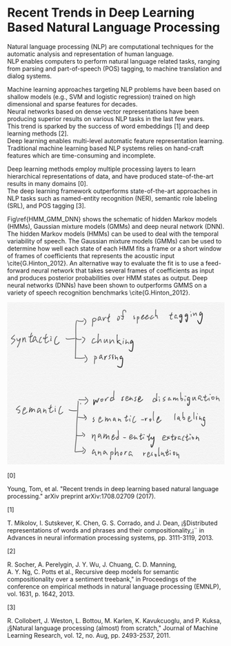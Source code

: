 # Recent Trends in Deep Learning Based Natural Language Processing

Natural language processing \(NLP\) are computational techniques for the automatic analysis and representation of human language.  
 NLP enables computers to perform natural language related tasks, ranging from parsing and part-of-speech \(POS\) tagging, to machine translation and dialog systems.

Machine learning approaches targeting NLP problems have been based on shallow models \(e.g., SVM and logistic regression\) trained on high dimensional and sparse features for decades.  
 Neural networks based on dense vector representations have been producing superior results on various NLP tasks in the last few years.  
This trend is sparked by the success of word embeddings \[1\] and deep learning methods \[2\].  
Deep learning enables multi-level automatic feature representation learning.  
Traditional machine learning based NLP systems relies on hand-craft features which are time-consuming and incomplete.

Deep learning methods employ multiple processing layers to learn hierarchical representations of data, and have produced state-of-the-art results in many domains \[0\].  
The deep learning framework outperforms state-of-the-art approaches in NLP tasks such as named-entity recognition \(NER\), semantic role labeling \(SRL\), and POS tagging \[3\].









Fig\ref{HMM\_GMM\_DNN} shows the schematic of hidden Markov models \(HMMs\), Gaussian mixture models \(GMMs\) and deep neural network \(DNN\).
The hidden Markov models \(HMMs\) can be used to deal with the temporal variability of speech.
The Gaussian mixture models \(GMMs\) can be used to determine how well each state of each HMM fits a frame or a short window of frames of coefficients that represents the acoustic input \cite{G.Hinton\_2012}.
An alternative way to evaluate the fit is to use a feed-forward neural network that takes several frames of coefficients as input and produces posterior probabilities over HMM states as output.
Deep neural networks \(DNNs\) have been shown to outperforms GMMS on a variety of speech recognition benchmarks \cite{G.Hinton\_2012}.






![](/assets/syntactic_semantic.jpg)



\[0\]

Young, Tom, et al. "Recent trends in deep learning based natural language processing." arXiv preprint arXiv:1708.02709 \(2017\).

\[1\]

T. Mikolov, I. Sutskever, K. Chen, G. S. Corrado, and J. Dean, ¡§Distributed representations of words and phrases and their compositionality,¡¨ in Advances in neural information processing systems, pp. 3111-3119, 2013.

\[2\]

R. Socher, A. Perelygin, J. Y. Wu, J. Chuang, C. D. Manning,   
A. Y. Ng, C. Potts et al., Recursive deep models for semantic compositionality over a sentiment treebank," in Proceedings of the conference on empirical methods in natural language processing \(EMNLP\), vol. 1631, p. 1642, 2013.

\[3\]

R. Collobert, J. Weston, L. Bottou, M. Karlen, K. Kavukcuoglu, and P. Kuksa, ¡§Natural language processing \(almost\) from scratch," Journal of Machine Learning Research, vol. 12, no. Aug, pp. 2493-2537, 2011.



